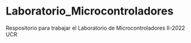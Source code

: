 # Laboratorio_Microcontroladores
Respositorio para trabajar el Laboratorio de Microcontroladores II-2022 UCR
